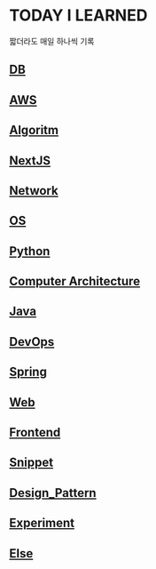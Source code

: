 # TODAY I LEARNED

짧더라도 매일 하나씩 기록

## [DB](/subjects/DB.md)

## [AWS](/subjects/AWS.md)

## [Algoritm](/subjects/Algorithm.md)

## [NextJS](/subjects/NextJS.md)

## [Network](/subjects/Network.md)

## [OS](/subjects/OS.md)

## [Python](/subjects/Python.md)

## [Computer Architecture](/subjects/Computer_Architecture.md)

## [Java](/subjects/Java.md)

## [DevOps](/subjects/Devops.md)

## [Spring](/subjects/Spring.md)

## [Web](/subjects/Web.md)

## [Frontend](/subjects/Frontend.md)

## [Snippet](/subjects/Snippet.md)

## [Design_Pattern](/subjects/Design_Pattern.md)

## [Experiment](/subjects/Experiment.md)

## [Else](/subjects/Else.md)
